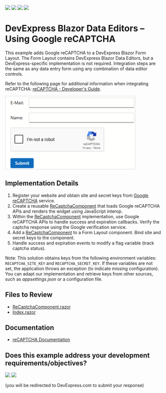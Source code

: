 <!-- default badges list -->
![](https://img.shields.io/endpoint?url=https://codecentral.devexpress.com/api/v1/VersionRange/1015194452/25.1.3%2B)
[![](https://img.shields.io/badge/Open_in_DevExpress_Support_Center-FF7200?style=flat-square&logo=DevExpress&logoColor=white)](https://supportcenter.devexpress.com/ticket/details/T1298864)
[![](https://img.shields.io/badge/📖_How_to_use_DevExpress_Examples-e9f6fc?style=flat-square)](https://docs.devexpress.com/GeneralInformation/403183)
[![](https://img.shields.io/badge/💬_Leave_Feedback-feecdd?style=flat-square)](#does-this-example-address-your-development-requirementsobjectives)
<!-- default badges end -->
# DevExpress Blazor Data Editors – Using Google reCAPTCHA

This example adds Google reCAPTCHA to a DevExpress Blazor Form Layout. The Form Layout contains DevExpress Blazor Data Editors, but a DevExpress-specific implementation is not required. Integration steps are the same as any data entry form using any combination of data editor controls.

Refer to the following page for additional information when integrating reCAPTCHA: [reCAPTCHA - Developer's Guide](https://developers.google.com/recaptcha/intro).

![Data Editors Along With Captcha](./result.png)

## Implementation Details

1. Register your website and obtain site and secret keys from [Google reCAPTCHA](https://www.google.com/recaptcha/admin/create) service.
2. Create a reusable [ReCaptchaComponent](./CS/ReCaptcha/Components/ReCaptchaComponent.razor) that loads Google reCAPTCHA APIs and renders the widget using JavaScript interop.
3. Within the [ReCaptchaComponent](./CS/ReCaptcha/Components/ReCaptchaComponent.razor) implementation, use Google reCAPTCHA APIs to handle success and expiration callbacks. Verify the captcha response using the Google verification service.
4. Add a [ReCaptchaComponent](./CS/ReCaptcha/Components/ReCaptchaComponent.razor) to a Form Layout component. Bind site and secret keys to the component.
5. Handle success and expiration events to modify a flag variable (track captcha status).

Note: This solution obtains keys from the following environment variables: `RECAPTCHA_SITE_KEY` and `RECAPTCHA_SECRET_KEY`. If these variables are not set, the application throws an exception (to indicate missing configuration). You can adapt our implementation and retrieve keys from other sources, such as _appsettings.json_ or a configuration file.

## Files to Review

- [ReCaptchaComponent.razor](./CS/ReCaptcha/Components/ReCaptchaComponent.razor)
- [Index.razor](./CS/ReCaptcha/Components/Pages/Index.razor)

## Documentation

- [reCAPTCHA Documentation](https://developers.google.com/recaptcha/intro)

<!-- feedback -->
## Does this example address your development requirements/objectives?

[<img src="https://www.devexpress.com/support/examples/i/yes-button.svg"/>](https://www.devexpress.com/support/examples/survey.xml?utm_source=github&utm_campaign=blazor-data-editors-add-recaptcha&~~~was_helpful=yes) [<img src="https://www.devexpress.com/support/examples/i/no-button.svg"/>](https://www.devexpress.com/support/examples/survey.xml?utm_source=github&utm_campaign=blazor-data-editors-add-recaptcha&~~~was_helpful=no)

(you will be redirected to DevExpress.com to submit your response)
<!-- feedback end -->

